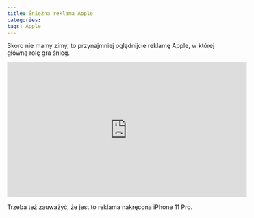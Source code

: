 ```yaml
---
title: Śnieżna reklama Apple
categories:
tags: Apple
---
```

Skoro nie mamy zimy, to przynajmniej oglądnijcie reklamę Apple, w której główną rolę gra śnieg.

<iframe width="560" height="315" src="https://www.youtube.com/embed/cM8DcCoZulw" frameborder="0" allow="accelerometer; autoplay; encrypted-media; gyroscope; picture-in-picture" allowfullscreen></iframe>

Trzeba też zauważyć, że jest to reklama nakręcona iPhone 11 Pro.